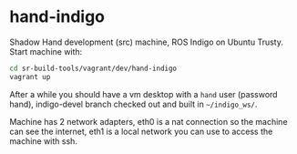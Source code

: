 hand-indigo
===========

Shadow Hand development (src) machine, ROS Indigo on Ubuntu Trusty. Start machine with:
```sh
cd sr-build-tools/vagrant/dev/hand-indigo
vagrant up
```
After a while you should have a vm desktop with a `hand` user (password hand), indigo-devel branch checked out and built in `~/indigo_ws/`.

Machine has 2 network adapters, eth0 is a nat connection so the machine can see the internet, eth1 is a local network
you can use to access the machine with ssh.
